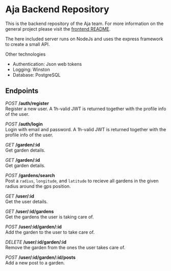 # Aja Backend Repository
This is the backend repository of the Aja team. For more information on the general project please visit the [frontend README](https://github.com/dohack-io/aja-frontend/blob/master/README.md).

The here included server runs on NodeJs and uses the express framework to create a small API.

Other technologies
* Authentication: Json web tokens
* Logging: Winston
* Database: PostgreSQL

## Endpoints
*POST*   **/auth/register**\
Register a new user. A 1h-valid JWT is returned together with the profile info of the user.


*POST*   **/auth/login**\
Login with email and password. A 1h-valid JWT is returned together with the profile info of the user.


*GET*   **/garden/:id**\
Get garden details.


*GET*   **/garden/:id**\
Get garden details.


*POST*   **/gardens/search**\
Post a `radius`, `longitude`, and `latitude` to recieve all gardens in the given radius around the gps position.


*GET*   **/user/:id**\
Get the user details.


*GET*   **/user/:id/gardens**\
Get the gardens the user is taking care of.


*POST*   **/user/:id/garden/:id**\
Add the garden to the user to take care of.


*DELETE*   **/user/:id/garden/:id**\
Remove the garden from the ones the user takes care of.


*POST*   **/user/:id/garden/:id/posts**\
Add a new post to a garden.
